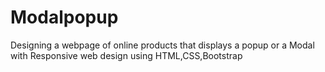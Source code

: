 # Modalpopup
Designing a webpage of online products that displays a popup or a Modal with Responsive web design using HTML,CSS,Bootstrap 
